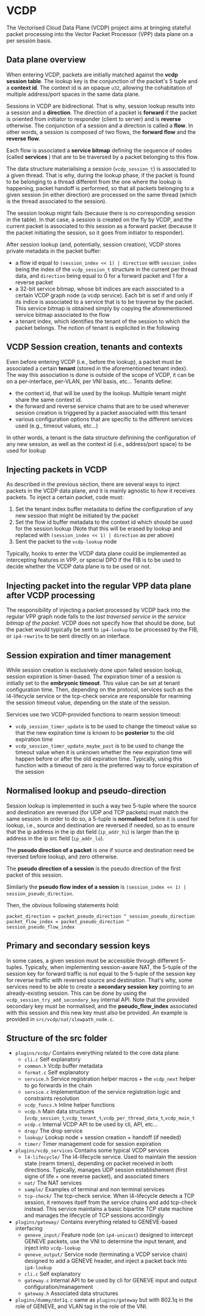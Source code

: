 # VCDP

The Vectorised Cloud Data Plane (VCDP) project aims at bringing stateful packet processing into the Vector Packet Processor (VPP) data plane on a per session basis. 

## Data plane overview

When entering VCDP, packets are initially matched against the **vcdp session table**. The lookup key is the conjunction of the packet's 5 tuple and a **context id**. The context id is an opaque `u32`, allowing the cohabitation of multiple address/port spaces in the same data plane.

Sessions in VCDP are bidirectional. That is why, session lookup results into a session and a **direction**. The direction of a packet is **forward** if the packet is oriented from initiator to responder (client to server) and is **reverse** otherwise. The conjunction of a session and a direction is called a **flow**. In other words, a session is composed of two flows, the **forward flow** and the **reverse flow**.

Each flow is associated a **service bitmap** defining the sequence of nodes (called **services** ) that are to be traversed by a packet belonging to this flow.

The data structure materialising a session (`vcdp_session_t`) is associated to a given thread. That is why, during the lookup phase, if the packet is found to be belonging to a thread different from the one where the lookup is happening, packet handoff is performed, so that all packets belonging to a given session (in either direction) are processed on the same thread (which is the thread associated to the session).

The session lookup might fails (because there is no corresponding session in the table). In that case, a session is created on the fly by VCDP, and the current packet is associated to this session as a forward packet (because it the packet initiating the session, so it goes from initiator to responder).

After session lookup (and, potentially, session creation), VCDP stores private metadata in the packet buffer:
* a flow id equal to `(session_index << 1) | direction` with `session_index` being the index of the `vcdp_session_t` structure in the current per thread data, and `direction` being equal to 0 for a forward packet and 1 for a reverse packet
* a 32-bit service bitmap, whose bit indices are each associated to a certain VCDP graph node (a vcdp service). Each bit is set if and only if its indice is associated to a service that is to be traverse by the packet. This service bitmap is obtained simply by copying the aforementioned service bitmap associated to the flow
* a tenant index, which identifies the tenant of the session to which the packet belongs. The notion of tenant is explicited in the following

## VCDP Session creation, tenants and contexts

Even before entering VCDP (i.e., before the lookup), a packet must be associated a certain **tenant** (stored in the aforementioned tenant index). The way this association is done is outside of the scope of VCDP, it can be on a per-interface, per-VLAN, per VNI basis, etc... Tenants define:
* the context id, that will be used by the lookup. Multiple tenant might share the same context id.
* the forward and reverse service chains that are to be used whenever session creation is triggered by a packet associated with this tenant
* various configuration options that are specific to the different services used (e.g., timeout values, etc...)

In other words, a tenant is the data structure definining the configuration of any new session, as well as the context id (i.e., address/port space) to be used for lookup

## Injecting packets in VCDP

As described in the previous section, there are several ways to inject packets in the VCDP data plane, and it is mainly agnostic to *how* it receives packets. To inject a certain packet, code must:

1. Set the tenant index buffer metadata to define the configuration of any new session that might be initiated by the packet
2. Set the flow id buffer metadata to the context id which should be used for the session lookup (Note that this will be erased by lookup and replaced with `(session_index << 1) | direction` as per above)
3. Sent the packet to the `vcdp-lookup` node

Typically, hooks to enter the VCDP data plane could be implemented as intercepting features in VPP, or special DPO if the FIB is to be used to decide whether the VCDP data plane is to be used or not.
 
## Injecting packet into the regular VPP data plane after VCDP processing

The responsibility of injecting a packet processed by VCDP back into the regular VPP graph node falls to the *last traversed service in the service bitmap of the packet*. VCDP does not specify how that should be done, but the packet would typically be sent to `ip4-lookup` to be processed by the FIB, or `ip4-rewrite` to be sent directly on an interface.

## Session expiration and timer management

While session creation is exclusively done upon failed session lookup, session expiration is timer-based. The expiration timer of a session is initially set to the **embryonic timeout**. This value can be set at tenant configuration time. Then, depending on the protocol, services such as the l4-lifecycle service or the tcp-check service are responsible for rearming the session timeout value, depending on the state of the session.

Services use two VCDP-provided functions to rearm session timeout:
  * `vcdp_session_timer_update` is to be used to change the timeout value so that the new expiration time is known to be **posterior** to the old expiration time
  * `vcdp_session_timer_update_maybe_past` is to be used to change the timeout value when it is unknown whether the new expiration time will happen before or after the old expiration time. Typically, using this function with a timeout of zero is the preferred way to force expiration of the session

## Normalised lookup and pseudo-direction
Session lookup is implemented in such a way two 5-tuple where the source and destination are reversed (for UDP and TCP packets) must match the same session. In order to do so, a 5-tuple is **normalised** before it is used for lookup, i.e., source and destination are reversed if needed, so as to ensure that the ip address in the ip dst field (`ip_addr_hi`) is larger than the ip address in the ip src field (`ip_addr_lo`).

The **pseudo direction of a packet** is one if source and destination need be reversed before lookup, and zero otherwise.

The **pseudo direction of a session** is the pseudo direction of the first packet of this session. 

Similarly the **pseudo flow index of a session** is `(session_index << 1) | session_pseudo_direction`.

Then, the obvious following statements hold:

```
packet_direction = packet_pseudo_direction ^ session_pseudo_direction
packet_flow_index = packet_pseudo_direction ^ session_pseudo_flow_index
```

## Primary and secondary session keys

In some cases, a given session must be accessible through different 5-tuples. Typically, when implementing session-aware NAT, the 5-tuple of the session key for forward traffic is not equal to the 5-tuple of the session key for reverse traffic with reversed source and destination. That's why, some services need to be able to create a **secondary session key** pointing to an already-existing session. This can be done by using the `vcdp_session_try_add_secondary_key` internal API. Note that the provided secondary key must be normalised, and the **pseudo_flow_index** associated with this session and this new key must also be provided. An example is provided in `src/vcdp/nat/slowpath_node.c`.

## Structure of the src folder

* `plugins/vcdp/` Contains everything related to the core data plane
  * `cli.c` Self explanatory
  * `common.h` Vcdp buffer metadata
  * `format.c` Self explanatory
  * `service.h` Service registration helper macros + the `vcdp_next` helper to go forwards in the chain
  * `service.c` Implementation of the service registration logic and constraints resolution
  * `vcdp_funcs.h` Inline helper functions
  * `vcdp.h` Main data structures (`vcdp_session_t`,`vcdp_tenant_t`,`vcdp_per_thread_data_t`,`vcdp_main_t`
  * `vcdp.c` Internal VCDP API to be used by cli, API, etc...
  * `drop/` The drop service 
  * `lookup/` Lookup node + session creation + handoff (if needed)
  * `timer/` Timer management code for session expiration
* `plugins/vcdp_services` Contains some typical VCDP services
  * `l4-lifecycle/` The l4-lifecycle service. Used to maintain the session state (rearm timers), depending on packet received in both directions. Typically, manages UDP session establishement (first signe of life + one reverse packet), and associated timers
  * `nat/` The NAT services
  * `sample/` Examples of terminal and non terminal services
  * `tcp-check/` The tcp-check service. When l4-lifecycle detects a TCP session, it removes itself from the service chains and add tcp-check instead. This service maintains a basic bipartite TCP state machine and manages the lifecycle of TCP sessions accordingly
* `plugins/gateway/`  Contains everything related to GENEVE-based interfacing
  * `geneve_input/` Feature node (on `ip4-unicast`) designed to intercept GENEVE packets, use the VNI to determine the input tenant, and inject into `vcdp-lookup`
  * `geneve_output/` Service node (terminating a VCDP service chain) designed to add a GENEVE header, and inject a packet back into `ip4-lookup`
  * `cli.c` Self explanatory
  * `gateway.c` Internal API to be used by cli for GENEVE input and output configuration/management
  * `gateway.h` Associated data structures
* `plugins/dummy/dot1q.c` same as `plugins/gateway` but with 802.1q in the role of GENEVE, and VLAN tag in the role of the VNI.





